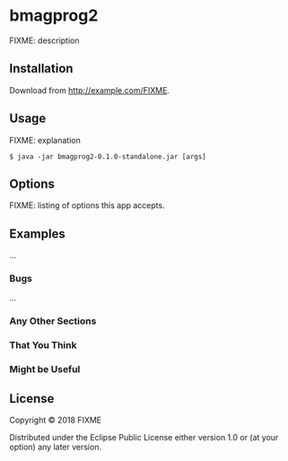 # bmagprog2

FIXME: description

## Installation

Download from http://example.com/FIXME.

## Usage

FIXME: explanation

    $ java -jar bmagprog2-0.1.0-standalone.jar [args]

## Options

FIXME: listing of options this app accepts.

## Examples

...

### Bugs

...

### Any Other Sections
### That You Think
### Might be Useful

## License

Copyright © 2018 FIXME

Distributed under the Eclipse Public License either version 1.0 or (at
your option) any later version.
